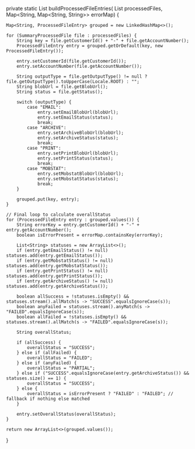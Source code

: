 private static List<ProcessedFileEntry> buildProcessedFileEntries(
        List<SummaryProcessedFile> processedFiles,
        Map<String, Map<String, String>> errorMap) {

    Map<String, ProcessedFileEntry> grouped = new LinkedHashMap<>();

    for (SummaryProcessedFile file : processedFiles) {
        String key = file.getCustomerId() + "-" + file.getAccountNumber();
        ProcessedFileEntry entry = grouped.getOrDefault(key, new ProcessedFileEntry());

        entry.setCustomerId(file.getCustomerId());
        entry.setAccountNumber(file.getAccountNumber());

        String outputType = file.getOutputType() != null ? file.getOutputType().toUpperCase(Locale.ROOT) : "";
        String blobUrl = file.getBlobUrl();
        String status = file.getStatus();

        switch (outputType) {
            case "EMAIL":
                entry.setEmailBlobUrl(blobUrl);
                entry.setEmailStatus(status);
                break;
            case "ARCHIVE":
                entry.setArchiveBlobUrl(blobUrl);
                entry.setArchiveStatus(status);
                break;
            case "PRINT":
                entry.setPrintBlobUrl(blobUrl);
                entry.setPrintStatus(status);
                break;
            case "MOBSTAT":
                entry.setMobstatBlobUrl(blobUrl);
                entry.setMobstatStatus(status);
                break;
        }

        grouped.put(key, entry);
    }

    // Final loop to calculate overallStatus
    for (ProcessedFileEntry entry : grouped.values()) {
        String errorKey = entry.getCustomerId() + "-" + entry.getAccountNumber();
        boolean isErrorPresent = errorMap.containsKey(errorKey);

        List<String> statuses = new ArrayList<>();
        if (entry.getEmailStatus() != null) statuses.add(entry.getEmailStatus());
        if (entry.getMobstatStatus() != null) statuses.add(entry.getMobstatStatus());
        if (entry.getPrintStatus() != null) statuses.add(entry.getPrintStatus());
        if (entry.getArchiveStatus() != null) statuses.add(entry.getArchiveStatus());

        boolean allSuccess = !statuses.isEmpty() && statuses.stream().allMatch(s -> "SUCCESS".equalsIgnoreCase(s));
        boolean anyFailed = statuses.stream().anyMatch(s -> "FAILED".equalsIgnoreCase(s));
        boolean allFailed = !statuses.isEmpty() && statuses.stream().allMatch(s -> "FAILED".equalsIgnoreCase(s));

        String overallStatus;

        if (allSuccess) {
            overallStatus = "SUCCESS";
        } else if (allFailed) {
            overallStatus = "FAILED";
        } else if (anyFailed) {
            overallStatus = "PARTIAL";
        } else if ("SUCCESS".equalsIgnoreCase(entry.getArchiveStatus()) && statuses.size() == 1) {
            overallStatus = "SUCCESS";
        } else {
            overallStatus = isErrorPresent ? "FAILED" : "FAILED"; // fallback if nothing else matched
        }

        entry.setOverallStatus(overallStatus);
    }

    return new ArrayList<>(grouped.values());
}
